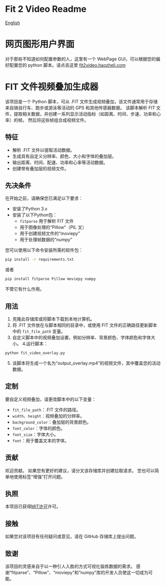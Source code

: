 # Fit 2 Video Readme
[English](readme.md)

# 网页图形用户界面
对于那些不知道如何配置参数的人，这里有一个 WebPage GUI，可以根据您的偏好配置您的 python 脚本。请点击这里 [fit2video.haozheli.com](https://fit2video.haozheli.com)

# FIT 文件视频叠加生成器

该项目是一个 Python 脚本，可从 .FIT 文件生成视频叠加，该文件通常用于存储来自骑自行车、跑步或游泳等活动的 GPS 和其他传感器数据。 该脚本解析 FIT 文件，提取相关数据，并创建一系列显示活动指标（如距离、时间、步速、功率和心率）的帧。 然后将这些帧组合成视频文件。

## 特征

- 解析 .FIT 文件以提取活动数据。
- 生成具有自定义分辨率、颜色、大小和字体的叠加层。
- 输出距离、时间、配速、功率和心率等活动数据。
- 创建带有叠加层的视频文件。

## 先决条件

在开始之前，请确保您已满足以下要求：

- 安装了Python 3.x
- 安装了以下Python包：
     - `fitparse` 用于解析 FIT 文件
     - 用于图像处理的“Pillow”（PIL 叉）
     - 用于创建视频文件的“moviepy”
     - 用于处理帧数据的“numpy”

您可以使用以下命令安装所需的软件包：

````bash
pip install -r requirements.txt
````

或者

````bash
pip install fitparse Pillow moviepy numpy
````

不管它有什么作用。

## 用法

1. 克隆此存储库或将脚本下载到本地计算机。
2. 将 .FIT 文件放在与脚本相同的目录中，或使用 FIT 文件的正确路径更新脚本中的 `fit_file_path` 变量。
3. 自定义脚本中的视频叠加设置，例如分辨率、背景颜色、字体颜色和字体大小。
4.运行脚本：

````bash
python fit_video_overlay.py
````

5. 该脚本将生成一个名为“output_overlay.mp4”的视频文件，其中覆盖您的活动数据。

## 定制

要自定义视频叠加，请更改脚本中的以下变量：

- `fit_file_path`：.FIT 文件的路径。
- `width`、`height`：视频叠加的分辨率。
- `background_color`：叠加层的背景颜色。
- `font_color`：字体的颜色。
- `font_size`：字体大小。
- `font`：用于覆盖文本的字体。

## 贡献

欢迎贡献。 如果您有更好的建议，请分叉该存储库并创建拉取请求。 您也可以简单地使用标签“增强”打开问题。

## 执照

本项目已获得[MIT许可](notion://www.notion.so/haozheli/LICENSE)许可。

## 接触

如果您对该项目有任何疑问或意见，请在 GitHub 存储库上提出问题。

## 致谢

该项目的灵感来自于以一种引人入胜的方式可视化锻炼数据的需求。 感谢“fitparse”、“Pillow”、“moviepy”和“numpy”库的开发人员使这一切成为可能。
